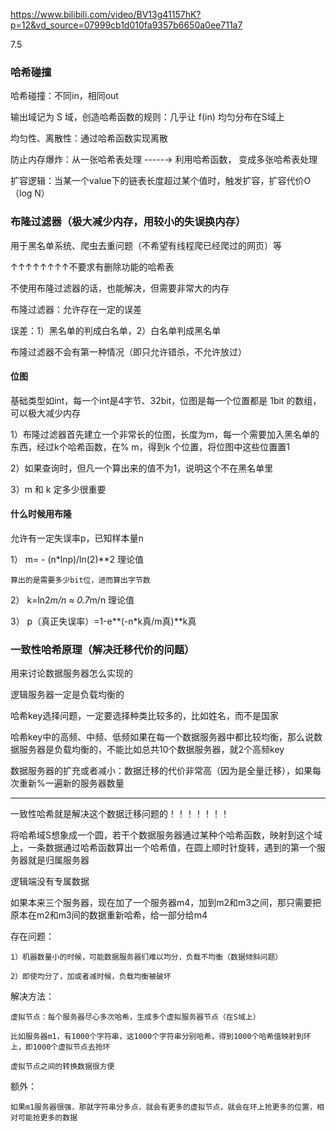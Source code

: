 https://www.bilibili.com/video/BV13g41157hK?p=12&vd_source=07999cb1d010fa9357b6650a0ee711a7

7.5

### 哈希碰撞

哈希碰撞：不同in，相同out

输出域记为 S 域，创造哈希函数的规则：几乎让 f(in) 均匀分布在S域上

均匀性、离散性：通过哈希函数实现离散

防止内存爆炸：从一张哈希表处理  -----→  利用哈希函数， 变成多张哈希表处理 

扩容逻辑：当某一个value下的链表长度超过某个值时，触发扩容，扩容代价O（log N）

### 布隆过滤器（极大减少内存，用较小的失误换内存）

用于黑名单系统、爬虫去重问题（不希望有线程爬已经爬过的网页）等

↑↑↑↑↑↑↑↑不要求有删除功能的哈希表


不使用布隆过滤器的话，也能解决，但需要非常大的内存

布隆过滤器：允许存在一定的误差

误差：1）黑名单的判成白名单，2）白名单判成黑名单

布隆过滤器不会有第一种情况（即只允许错杀，不允许放过）

#### 位图

基础类型如int，每一个int是4字节、32bit，位图是每一个位置都是 1bit 的数组，可以极大减少内存

1）布隆过滤器首先建立一个非常长的位图，长度为m，每一个需要加入黑名单的东西，经过k个哈希函数，在% m，得到k    个位置，将位图中这些位置置1

2）如果查询时，但凡一个算出来的值不为1，说明这个不在黑名单里

3）m 和 k 定多少很重要

#### 什么时候用布隆

允许有一定失误率p，已知样本量n

1） m= - (n*lnp)/ln(2)**2  理论值

    算出的是需要多少bit位，进而算出字节数

2） k=ln2*m/n ≈ 0.7*m/n     理论值

3） p（真正失误率）=1-e**(-n*k真/m真)**k真

### 一致性哈希原理（解决迁移代价的问题）

用来讨论数据服务器怎么实现的

逻辑服务器一定是负载均衡的

哈希key选择问题，一定要选择种类比较多的，比如姓名，而不是国家

哈希key中的高频、中频、低频如果在每一个数据服务器中都比较均衡，那么说数据服务器是负载均衡的，不能比如总共10个数据服务器，就2个高频key

数据服务器的扩充或者减小：数据迁移的代价非常高（因为是全量迁移），如果每次重新%一遍新的服务器数量

----------------------------

一致性哈希就是解决这个数据迁移问题的！！！！！！！

将哈希域S想象成一个圆，若干个数据服务器通过某种个哈希函数，映射到这个域上，一条数据通过哈希函数算出一个哈希值，在圆上顺时针旋转，遇到的第一个服务器就是归属服务器

逻辑端没有专属数据

如果本来三个服务器，现在加了一个服务器m4，加到m2和m3之间，那只需要把原本在m2和m3间的数据重新哈希，给一部分给m4



存在问题：

    1）机器数量小的时候，可能数据服务器们难以均分，负载不均衡（数据倾斜问题）

    2）即使均分了，加或者减时候，负载均衡被破坏

解决方法：

    虚拟节点：每个服务器尽心多次哈希，生成多个虚拟服务器节点（在S域上）
    
    比如服务器m1，有1000个字符串，这1000个字符串分别哈希，得到1000个哈希值映射到环上，即1000个虚拟节点去抢环
    
    虚拟节点之间的转换数据很方便
    
额外：

    如果m1服务器很强，那就字符串分多点，就会有更多的虚拟节点，就会在环上抢更多的位置，相对可能抢更多的数据
